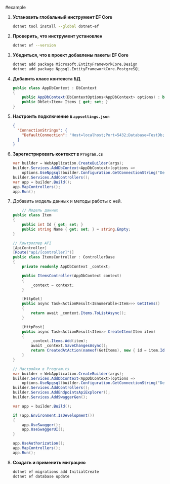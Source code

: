 #example

1. **Установить глобальный инструмент EF Core**  
    ```sh
    dotnet tool install --global dotnet-ef
    ```
    
2. **Проверить, что инструмент установлен**
    ```sh
    dotnet ef --version
    ```
    
3. **Убедиться, что в проект добавлены пакеты EF Core**
    ```sh
    dotnet add package Microsoft.EntityFrameworkCore.Design
    dotnet add package Npgsql.EntityFrameworkCore.PostgreSQL
    ```

4. **Добавить класс контекста БД**
    ```csharp
    public class AppDbContext : DbContext
    {
        public AppDbContext(DbContextOptions<AppDbContext> options) : base(options) { }
        public DbSet<Item> Items { get; set; }
    }
    ```
    
5. **Настроить подключение в `appsettings.json`**
    ```json
    {
      "ConnectionStrings": {
        "DefaultConnection": "Host=localhost;Port=5432;Database=TestDb;Username=postgres;Password=yourpassword"
      }
    }
    ```
    
6. **Зарегистрировать контекст в `Program.cs`**
    ```csharp
    var builder = WebApplication.CreateBuilder(args);
    builder.Services.AddDbContext<AppDbContext>(options =>
        options.UseNpgsql(builder.Configuration.GetConnectionString("DefaultConnection")));
    builder.Services.AddControllers();
    var app = builder.Build();
    app.MapControllers();
    app.Run();
    ```

7. Добавить модель данных и методы работы с ней.
    ```csharp
	    // Модель данных
	public class Item
	{
	    public int Id { get; set; }
	    public string Name { get; set; } = string.Empty;
	}
	
	// Контроллер API
	[ApiController]
	[Route("api/[controller]")]
	public class ItemsController : ControllerBase
	{
	    private readonly AppDbContext _context;
	
	    public ItemsController(AppDbContext context)
	    {
	        _context = context;
	    }
	
	    [HttpGet]
	    public async Task<ActionResult<IEnumerable<Item>>> GetItems()
	    {
	        return await _context.Items.ToListAsync();
	    }
	
	    [HttpPost]
	    public async Task<ActionResult<Item>> CreateItem(Item item)
	    {
	        _context.Items.Add(item);
	        await _context.SaveChangesAsync();
	        return CreatedAtAction(nameof(GetItems), new { id = item.Id }, item);
	    }
	}
	
	// Настройки в Program.cs
	var builder = WebApplication.CreateBuilder(args);
	builder.Services.AddDbContext<AppDbContext>(options =>
	    options.UseNpgsql(builder.Configuration.GetConnectionString("DefaultConnection")));
	builder.Services.AddControllers();
	builder.Services.AddEndpointsApiExplorer();
	builder.Services.AddSwaggerGen();
	
	var app = builder.Build();
	
	if (app.Environment.IsDevelopment())
	{
	    app.UseSwagger();
	    app.UseSwaggerUI();
	}
	
	app.UseAuthorization();
	app.MapControllers();
	app.Run();
	```
8. **Создать и применить миграцию**
    ```sh
    dotnet ef migrations add InitialCreate
    dotnet ef database update
    ```
